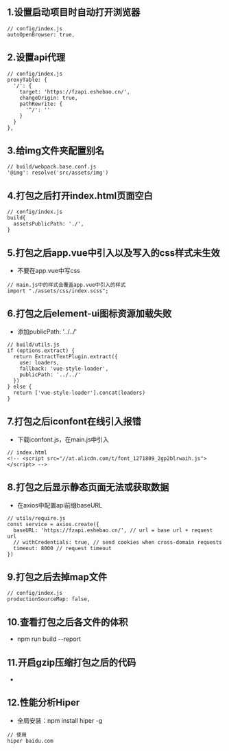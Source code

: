 ## 1.设置启动项目时自动打开浏览器
```
// config/index.js
autoOpenBrowser: true,
```

## 2.设置api代理
```
// config/index.js
proxyTable: {
  '/': {
    target: 'https://fzapi.eshebao.cn/',
    changeOrigin: true,
    pathRewrite: {
      '^/': ''
    }
  }
},
```

## 3.给img文件夹配置别名
```
// build/webpack.base.conf.js
'@img': resolve('src/assets/img')
```

## 4.打包之后打开index.html页面空白
```
// config/index.js 
build{
  assetsPublicPath: './',
}
```

## 5.打包之后app.vue中引入以及写入的css样式未生效
- 不要在app.vue中写css
```
// main.js中的样式会覆盖app.vue中引入的样式
import "./assets/css/index.scss";
```

## 6.打包之后element-ui图标资源加载失败
- 添加publicPath: '../../' 
```
// build/utils.js
if (options.extract) {
  return ExtractTextPlugin.extract({
    use: loaders,
    fallback: 'vue-style-loader',
    publicPath: '../../' 
  })
} else {
  return ['vue-style-loader'].concat(loaders)
}
```

## 7.打包之后iconfont在线引入报错
- 下载iconfont.js，在main.js中引入
```
// index.html
<!-- <script src="//at.alicdn.com/t/font_1271809_2gp2blrwaih.js"></script> -->
```

## 8.打包之后显示静态页面无法或获取数据
- 在axios中配置api前缀baseURL
```
// utils/require.js
const service = axios.create({
  baseURL: 'https://fzapi.eshebao.cn/', // url = base url + request url
  // withCredentials: true, // send cookies when cross-domain requests
  timeout: 8000 // request timeout
})
```

## 9.打包之后去掉map文件
```
// config/index.js
productionSourceMap: false,
```

## 10.查看打包之后各文件的体积
- npm run build --report

## 11.开启gzip压缩打包之后的代码
- 

## 12.性能分析Hiper
- 全局安装：npm install hiper -g
```
// 使用
hiper baidu.com
```
